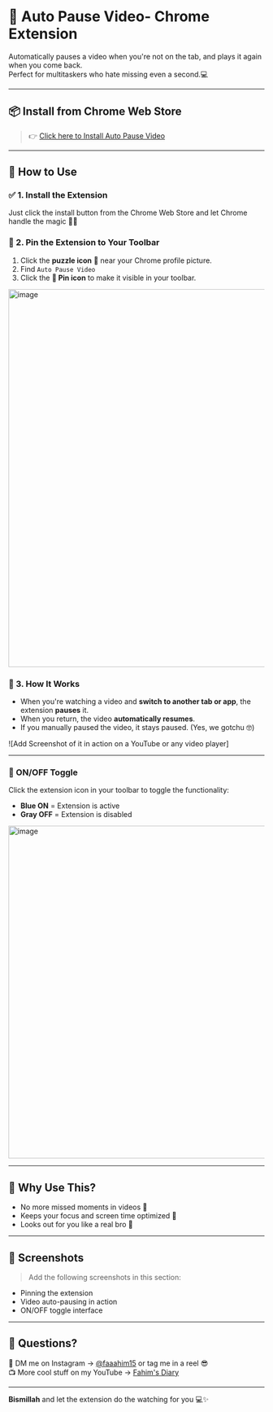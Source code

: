 # 🎥 Auto Pause Video- Chrome Extension

Automatically pauses a video when you're not on the tab, and plays it again when you come back.  
Perfect for multitaskers who hate missing even a second.💻

---

## 📦 Install from Chrome Web Store

> 👉 [Click here to Install Auto Pause Video](https://faaahim15.github.io/Auto-Pause/)  

---

## 🚀 How to Use

### ✅ 1. Install the Extension
Just click the install button from the Chrome Web Store and let Chrome handle the magic 🧙‍♂️

### 📌 2. Pin the Extension to Your Toolbar
1. Click the **puzzle icon** 🔧 near your Chrome profile picture.
2. Find `Auto Pause Video`
3. Click the **📌 Pin icon** to make it visible in your toolbar.

<img width="743" alt="image" src="https://github.com/user-attachments/assets/879bc0fe-a03d-4ca1-a7fa-a2403c2f7566" />


### 🔁 3. How It Works
- When you're watching a video and **switch to another tab or app**, the extension **pauses** it.
- When you return, the video **automatically resumes**.
- If you manually paused the video, it stays paused. (Yes, we gotchu 🤓)

![Add Screenshot of it in action on a YouTube or any video player]

---

### 🔘 ON/OFF Toggle

Click the extension icon in your toolbar to toggle the functionality:
- **Blue ON** = Extension is active
- **Gray OFF** = Extension is disabled

<img width="654" alt="image" src="https://github.com/user-attachments/assets/4c478cd6-8f18-4937-934e-aeb82e6ef962" />


---

## 🧠 Why Use This?
- No more missed moments in videos 😤
- Keeps your focus and screen time optimized 🌚
- Looks out for you like a real bro 💋

---

## 📸 Screenshots

> Add the following screenshots in this section:
- Pinning the extension
- Video auto-pausing in action
- ON/OFF toggle interface

---

## 📩 Questions?

📩 DM me on Instagram → [@faaahim15](https://www.instagram.com/faaahim15) or tag me in a reel 😎  
📺 More cool stuff on my YouTube → [Fahim's Diary](https://www.youtube.com/@Fahim-zk)

---

**Bismillah** and let the extension do the watching for you 💻✨

